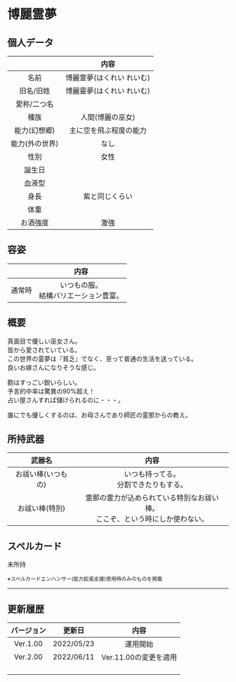 # 博麗霊夢

## 個人データ
||内容|
|:---:|:---:|
|名前|博麗霊夢(はくれい れいむ)|
|旧名/旧姓|博麗靈夢(はくれい れいむ)|
|愛称/二つ名||
|種族|人間(博麗の巫女)|
|能力(幻想郷)|主に空を飛ぶ程度の能力|
|能力(外の世界)|なし|
|性別|女性|
|誕生日||
|血液型||
|身長|紫と同じくらい|
|体重||
|お酒強度|激強|

## 容姿
||内容|
|:---:|:---:|
|通常時|いつもの服。<br>結構バリエーション豊富。|

## 概要
真面目で優しい巫女さん。<br>
皆から愛されていている。<br>
この世界の霊夢は『貧乏』でなく、至って普通の生活を送っている。<br>
良いお嫁さんになりそうな感じ。<br>

勘はすっごい鋭いらしい。<br>
予言的中率は驚異の90%超え！<br>
占い屋さんすれば儲けられるのに・・・。<br>

誰にでも優しくするのは、お母さんであり師匠の霊那からの教え。

## 所持武器
|武器名|内容|
|:---:|:---:|
|お祓い棒(いつもの)|いつも持ってる。<br>分割できたりもする。|
|お祓い棒(特別)|霊那の霊力が込められている特別なお祓い棒。<br>ここぞ、という時にしか使わない。|

## スペルカード
未所持

<sup>
※スペルカードエンハンサー(能力拡張支援)使用時のみのものを掲載
</sup>

***

## 更新履歴
|バージョン|更新日|内容|
|:---:|:---:|:---:|
|Ver.1.00|2022/05/23|運用開始|
|Ver.2.00|2022/06/11|Ver.11.00の変更を適用|
||||
||||
||||
||||

